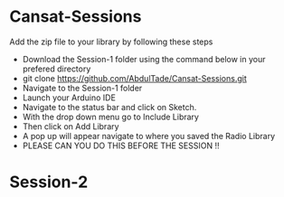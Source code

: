 # Cansat-Sessions
Add the zip file to your library by following these steps

* Download the Session-1 folder using the command below in your prefered directory
* git clone https://github.com/AbdulTade/Cansat-Sessions.git
* Navigate to the Session-1 folder
* Launch your Arduino IDE
* Navigate to the status bar and click on Sketch.
* With the drop down menu go to Include Library
* Then click on Add Library
* A pop up will appear navigate to where you saved the Radio Library
* PLEASE CAN YOU DO THIS BEFORE THE SESSION !!

# Session-2

